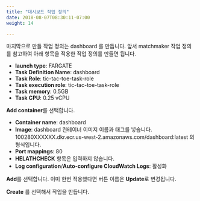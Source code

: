 ```yaml
---
title: "대시보드 작업 정의"
date: 2018-08-07T08:30:11-07:00
weight: 14

---
```


마지막으로 만들 작업 정의는 dashboard 를 만듭니다.
앞서 matchmaker 작업 정의를 참고하여 아래 항목을 적용한 작업 정의를 만들면 됩니다. 

* **launch type**: FARGATE
* **Task Definition Name**: dashboard
* **Task Role**: tic-tac-toe-task-role
* **Task execution role**: tic-tac-toe-task-role
* **Task memory**: 0.5GB
* **Task CPU**: 0.25 vCPU


**Add container**를 선택합니다.

* **Container name**: dashboard
* **Image**: dashboard 컨테이너 이미지 이름과 태그를 넣습니다. 100280XXXXXX.dkr.ecr.us-west-2.amazonaws.com/dashboard:latest 의 형식입니다.
* **Port mappings**: 80
* **HELATHCHECK** 항목은 입력하지 않습니다.
* **Log configuration**/**Auto-configure CloudWatch Logs**: 활성화 

**Add**를 선택합니다. 이미 한번 적용했다면 버튼 이름은 **Update**로 변경됩니다.

**Create** 를 선택해서 작업을 만듭니다.